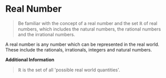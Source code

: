 # Real Number

> Be familiar with the concept of a real number and
> the set ℝ of real numbers, which includes the
> natural numbers, the rational numbers and the
> irrational numbers.

A real number is any number which can be represented in the real world. These include the rationals, irrationals, integers and natural numbers. 

**Additional Information**
> ℝ is the set of all 'possible real world quantities'.

